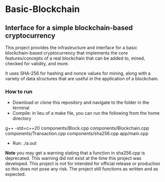 # Basic-Blockchain

## Interface for a simple blockchain-based cryptocurrency

This project provides the infrastructure and interface for a basic blockchain-based cryptocurrency that implements the core features/concepts of a real blockchain that can be added to, mined, checked for validity, and more.  

It uses SHA-256 for hashing and nonce values for mining, along with a variety of data structures that are useful in the application of a blockchain.

### How to run
- Download or clone this repository and navigate to the folder in the terminal
- Compile: in lieu of a make file, you can run the following from the home directory    

g++ -std=c++20 components/Block.cpp components/Blockchain.cpp components/Transaction.cpp components/sha256.cpp app/main.cpp
- Run: ./a.out

**Note** you may get a warning stating that a function in sha256.cpp is deprecated. This warning did not exist at the time this project was developed. This project is not for intended for official release or production so this does not pose any risk. The project still functions as written and as expected.
